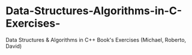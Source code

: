 # Data-Structures-Algorithms-in-C-Exercises-
Data Structures &amp; Algorithms in C++ Book's Exercises (Michael, Roberto, David)
